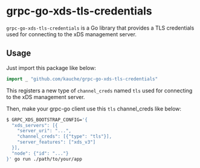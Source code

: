 # grpc-go-xds-tls-credentials

`grpc-go-xds-tls-credentials` is a Go library that provides a TLS credentials used for connecting to the xDS management server.

## Usage

Just import this package like below:

```go
import _ "github.com/kauche/grpc-go-xds-tls-credentials"
```

This registers a new type of `channel_creds` named `tls` used for connecting to the xDS management server.

Then, make your grpc-go client use this `tls` channel_creds like below:

```sh
$ GRPC_XDS_BOOTSTRAP_CONFIG='{
  "xds_servers": [{
    "server_uri": "...",
    "channel_creds": [{"type": "tls"}],
    "server_features": ["xds_v3"]
  }],
  "node": {"id": "..."}
}' go run ./path/to/your/app
```
